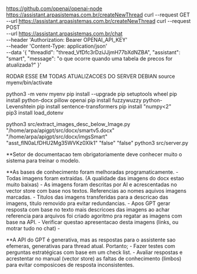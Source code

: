 
https://github.com/openai/openai-node
https://assistant.arpasistemas.com.br/createNewThread
curl --request GET \
--url https://assistant.arpasistemas.com.br/createNewThread 
curl --request POST \
--url https://assistant.arpasistemas.com.br/chat \
--header 'Authorization: Bearer OPENAI_API_KEY' \
--header 'Content-Type: application/json' \
--data '{
    "threadId": "thread_VfDfc3rDziJJjmH77bXdNZBA",
    "assistant": "smart",
    "message": "o que ocorre quando uma tabela de precos for atualizada?"
}'


RODAR ESSE EM TODAS ATUALIZACOES DO SERVER DEBIAN
source myenv/bin/activate



python3 -m venv myenv
pip install --upgrade pip setuptools wheel
pip install python-docx pillow openai
pip install fuzzywuzzy python-Levenshtein
pip install sentence-transformers
pip install "numpy<2"    
pip3 install  load_dotenv
<!-- pip install transformers -->
<!-- pip install sentencepiece -->
<!-- pip install torch -->
<!-- pip install sentence_transformers -->
 
python3 src/extract_images_desc_below_Image.py "/home/arpa/apigpt/src/docx/smartv5.docx"  "/home/arpa/apigpt/src/docx/imgsSmart"  "asst_flN0aLfDHU2Mg35WVKz0XIk1"  "false" "false" 
python3 src/server.py




**Setor de documentacao tem obrigatoriamente deve conhecer muito o sistema para treinar o modelo.

**As bases de conhecimento foram melhoradas programaticamente.
    - Todas imagens foram extraídas. (A qualidade das imagens do docx estao muito baixas)
    - As imagens foram descritas por AI e acrescentadas no vector store com base nos textos. Referencias ao nomes aquivos imagens marcadas.
    - Titulos das imagens transferidas para a descricao das imagens, titulo removido pra evitar redundancias.
    - Apos GPT gerar resposta com base no texto mais descricoes das imagens ao achar referencia para arquivos foi criado agoritmo pra regatar as imagens com base na API.
    - Verificar questao apresentacao desta imagens (links, ou motrar tudo no chat)
    - 

**A API do GPT é generativa, mas as respostas para o assistente sao efemeras,  generativas para thread atual. Portanto;
    - Fazer testes com perguntas estratégicas com base em um check list.
    - Avaliar respostas e acrestentar no manual (vector store) as faltas de conhecimento (limbos) para evitar composicoes de resposta inconsistentes.
